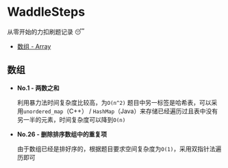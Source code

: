 # WaddleSteps
从零开始的力扣刷题记录 :sleeping:
- [数组 - Array](#数组)

## 数组
- **No.1 - 两数之和**

  利用暴力法时间复杂度比较高，为`O(n^2)`
  题目中另一标签是哈希表，可以采用`unordered_map`（C++） / `HashMap`（Java）来存储已经遍历过且表中没有另一半的元素，时间复杂度可以降到`O(n)`
  
- **No.26 - 删除排序数组中的重复项**

  由于数组已经是排好序的，根据题目要求空间复杂度为`O(1)`，采用双指针法遍历即可
